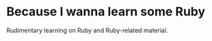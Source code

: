 Because I wanna learn some Ruby
==============================

Rudimentary learning on Ruby and Ruby-related material.
